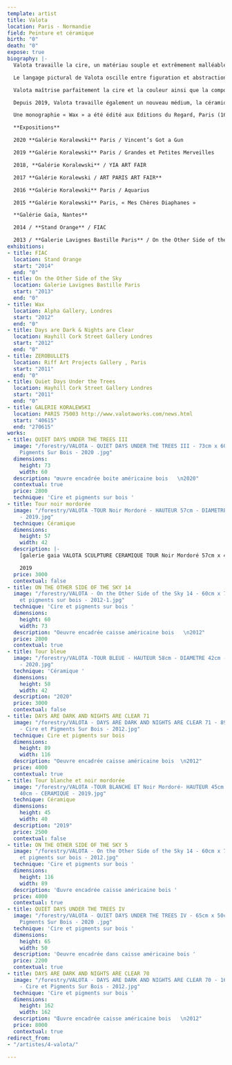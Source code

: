 ```yaml
---
template: artist
title: Valota
location: Paris - Normandie
field: Peinture et céramique
birth: "0"
death: "0"
expose: true
biography: |-
  Valota travaille la cire, un matériau souple et extrêmement malléable qu’il utilise comme un véritable virtuose. La cire offre toute sa délicatesse et sa transparence au toucher de la flamme de son chalumeau. Elle absorbe les couleurs, les transcende, elle est vivante et sensuelle. Avec la cire, la texture et les couleurs interagissent subtilement, invitant le peintre à observer et à choisir. C’est le secret de Valota, son privilège. Il procède comme un biologiste ou un alchimiste qui regarde la substance réagir, dans l’attente d’être surpris, de voir une réaction qui déterminera la forme de son travail.

  Le langage pictural de Valota oscille entre figuration et abstraction. Les tonalités sont obtenues avec des harmonies où la lumière joue avec l’obscurité. La matière lisse et épaisse de la couche picturale compose l’ossature du tableau. Cette façon de procéder rappelle le délicat travail des artistes de la Renaissance et de la technique de tempera à l’œuf, en glacis successifs. Les couleurs semblent donc conspirer dans des accords chromatiques remarquables.

  Valota maîtrise parfaitement la cire et la couleur ainsi que la composition, la libérant de toute l’influence optique habituelle de la peinture. C’est probablement ce qui fait l’originalité de son travail.

  Depuis 2019, Valota travaille également un nouveau médium, la céramique, qui lui ouvre de nouveaux horizons tant sur la forme que sur les couleurs.

  Une monographie « Wax » a été édité aux Editions du Regard, Paris (160 pages, 185 illustrations, bilingue Français – Anglais – Préface Henri-François Debailleux)

  **Expositions**

  2020 **Galérie Koralewski** Paris / Vincent’s Got a Gun

  2019 **Galérie Koralewski** Paris / Grandes et Petites Merveilles

  2018, **Galérie Koralewski** / YIA ART FAIR

  2017 **Galérie Koralewski / ART PARIS ART FAIR**

  2016 **Galérie Koralewski** Paris / Aquarius

  2015 **Galérie Koralewski** Paris, « Mes Chères Diaphanes »

  **Galérie Gaïa, Nantes**

  2014 / **Stand Orange** / FIAC

  2013 / **Galerie Lavignes Bastille Paris** / On the Other Side of the Sky
exhibitions:
- title: FIAC
  location: Stand Orange
  start: "2014"
  end: "0"
- title: On the Other Side of the Sky
  location: Galerie Lavignes Bastille Paris
  start: "2013"
  end: "0"
- title: Wax
  location: Alpha Gallery, Londres
  start: "2012"
  end: "0"
- title: Days are Dark & Nights are Clear
  location: Hayhill Cork Street Gallery Londres
  start: "2012"
  end: "0"
- title: ZEROBULLET$
  location: Riff Art Projects Gallery , Paris
  start: "2011"
  end: "0"
- title: Quiet Days Under the Trees
  location: Hayhill Cork Street Gallery Londres
  start: "2011"
  end: "0"
- title: GALERIE KORALEWSKI
  location: PARIS 75003 http://www.valotaworks.com/news.html
  start: "40615"
  end: "270615"
works:
- title: QUIET DAYS UNDER THE TREES III
  image: "/forestry/VALOTA - QUIET DAYS UNDER THE TREES III - 73cm x 60cm - Cire et
    Pigments Sur Bois - 2020 .jpg"
  dimensions:
    height: 73
    width: 60
  description: "œuvre encadrée boite américaine bois   \n2020"
  contextual: true
  price: 2800
  technique: 'Cire et pigments sur bois '
- title: Tour noir mordorée
  image: "/forestry/VALOTA -TOUR Noir Mordoré - HAUTEUR 57cm - DIAMETRE 42cm - CERAMIQUE
    - 2019.jpg"
  technique: Céramique
  dimensions:
    height: 57
    width: 42
  description: |-
    [galerie gaia VALOTA SCULPTURE CERAMIQUE TOUR Noir Mordoré 57cm x 42cm - 2019.mov](/forestry/galerie gaia VALOTA SCULPTURE CERAMIQUE TOUR Noir Mordoré 57cm x 42cm - 2019.mov "galerie gaia VALOTA SCULPTURE CERAMIQUE TOUR Noir Mordoré 57cm x 42cm - 2019.mov")

    2019
  price: 3000
  contextual: false
- title: ON THE OTHER SIDE OF THE SKY 14
  image: "/forestry/VALOTA - On the Other Side of the Sky 14 - 60cm x 73cm - Cire
    et pigments sur bois - 2012-1.jpg"
  technique: 'Cire et pigments sur bois '
  dimensions:
    height: 60
    width: 73
  description: "Oeuvre encadrée caisse américaine bois   \n2012"
  price: 2800
  contextual: true
- title: Tour bleue
  image: "/forestry/VALOTA -TOUR BLEUE - HAUTEUR 58cm - DIAMETRE 42cm - CERAMIQUE
    - 2020.jpg"
  technique: 'Céramique '
  dimensions:
    height: 58
    width: 42
  description: "2020"
  price: 3000
  contextual: false
- title: DAYS ARE DARK AND NIGHTS ARE CLEAR 71
  image: "/forestry/VALOTA - DAYS ARE DARK AND NIGHTS ARE CLEAR 71 - 89cm x 116cm
    - Cire et Pigments Sur Bois - 2012.jpg"
  technique: Cire et pigments sur bois
  dimensions:
    height: 89
    width: 116
  description: "Oeuvre encadrée caisse américaine bois  \n2012"
  price: 4000
  contextual: true
- title: Tour blanche et noir mordorée
  image: "/forestry/VALOTA -TOUR BLANCHE ET Noir Mordoré- HAUTEUR 45cm - DIAMETRE
    40cm - CERAMIQUE - 2019.jpg"
  technique: Céramique
  dimensions:
    height: 45
    width: 40
  description: "2019"
  price: 2500
  contextual: false
- title: ON THE OTHER SIDE OF THE SKY 5
  image: "/forestry/VALOTA - On the Other Side of the Sky 14 - 60cm x 73cm - Cire
    et pigments sur bois - 2012.jpg"
  technique: 'Cire et pigments sur bois '
  dimensions:
    height: 116
    width: 89
  description: 'Œuvre encadrée caisse américaine bois '
  price: 4000
  contextual: true
- title: QUIET DAYS UNDER THE TREES IV
  image: "/forestry/VALOTA - QUIET DAYS UNDER THE TREES IV - 65cm x 50cm - Cire et
    Pigments Sur Bois - 2020 .jpg"
  technique: 'Cire et pigments sur bois '
  dimensions:
    height: 65
    width: 50
  description: 'Oeuvre encadrée dans caisse américaine bois '
  price: 2200
  contextual: true
- title: DAYS ARE DARK AND NIGHTS ARE CLEAR 70
  image: "/forestry/VALOTA - DAYS ARE DARK AND NIGHTS ARE CLEAR 70 - 162cm x 162cm
    - Cire et Pigments Sur Bois - 2012.jpg"
  technique: 'Cire et pigments sur bois '
  dimensions:
    height: 162
    width: 162
  description: "Œuvre encadrée caisse américaine bois   \n2012"
  price: 8000
  contextual: true
redirect_from:
- "/artistes/4-valota/"

---
```

